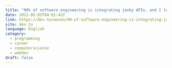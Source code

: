 ```yaml
---
title: "90% of software engineering is integrating janky APIs, and I love it"
date: 2022-05-02T04:01:42Z
link: https://dev.to/wesen/90-of-software-engineering-is-integrating-janky-apis-and-i-love-it-4k41?utm_medium=RSS&utm_source=news.12bit.vn
site: dev.to
language: English
category:
  - programming
  - career
  - computerscience
  - webdev
draft: false
---
```

